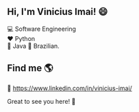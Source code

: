 <!--
**Vimai/Vimai** is a ✨ _special_ ✨ repository because its `README.md` (this file) appears on your GitHub profile.

Here are some ideas to get you started:

- 🔭 I’m currently working on ...
- 🌱 I’m currently learning ...
- 👯 I’m looking to collaborate on ...
- 🤔 I’m looking for help with ...
- 💬 Ask me about ...
- 📫 How to reach me: ...
- 😄👋Pronouns: ...
- ⚡ Fun fact: ...
-->


## Hi, I'm Vinicius Imai! 😄

💻 Software Engineering <br>
❤️ Python <br>
🌱 Java
🏡 Brazilian. <br>

## Find me 🌎
💼 https://www.linkedin.com/in/vinicius-imai/ <br>


Great to see you here! 🚀

